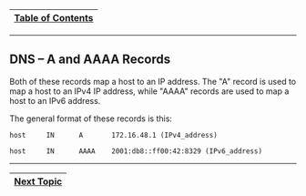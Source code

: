 |[Table of Contents](/00-Table-of-Contents.md)|
|---|

---

## DNS – A and AAAA Records

Both of these records map a host to an IP address. The "A" record is used to map a host to an IPv4 IP address, while "AAAA" records are used to map a host to an IPv6 address.

The general format of these records is this:

```text
host     IN      A       172.16.48.1 (IPv4_address)
```

```text
host     IN      AAAA    2001:db8::ff00:42:8329 (IPv6_address)
```

---
|[Next Topic](/07-osi-layer-7/dns-ptr-records.md)|
|---|
